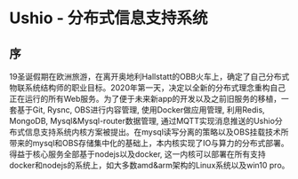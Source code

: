 # Ushio - 分布式信息支持系统

## 序
19圣诞假期在欧洲旅游，在离开奥地利Hallstatt的OBB火车上，确定了自己分布式物联系统结构师的职业目标。2020年第一天，决定以全新的分布式理念重构自己正在运行的所有Web服务。为了便于未来新app的开发以及之前旧服务的移植，一套基于Git, Rysnc, OBS进行内容管理, 使用Docker做应用管理, 利用Redis, MongoDB, Mysql&Mysql-router数据管理, 通过MQTT实现消息推送的Ushio分布式信息支持系统内核方案被提出。在mysql读写分离的策略以及OBS挂载技术所带来的mysql和OBS存储集中化的基础上，本内核实现了IO与算力的分布式部署。 得益于核心服务全部基于nodejs以及docker, 这一内核可以部署在所有支持docker和nodejs的系统上，如大多数amd&arm架构的Linux系统以及win10 pro。